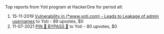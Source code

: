 Top reports from Yoti program at HackerOne for period all:

1. 15-11-2019 [Vulnerability in (*www.yoti.com) - Leads to Leakage of admin usernames](https://hackerone.com/reports/738615) to Yoti - 89 upvotes, $0
2. 11-07-2021 [PIN 📌 BYPASS 🥷](https://hackerone.com/reports/1257586) to Yoti - 80 upvotes, $0
